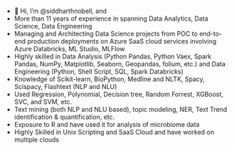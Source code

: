 - 👋 Hi, I’m @siddharthnobell, and 
- More than 11 years of experience in spanning Data Analytics, Data Science, Data Engineering
- Managing and Architecting Data Science projects from POC to end-to-end production deployments on Azure
SaaS cloud services involving Azure Databricks, ML Studio, MLFlow
- Highly skilled in Data Analysis (Python Pandas, Python Vaex, Spark Pandas, NumPy, Matplotlib, Seaborn,
Geopandas, folium, etc.) and Data Engineering (Python, Shell Script, SQL, Spark Databricks)
- Knowledge of Scikit-learn, BioPython, Medline and NLTK, Spacy, Scispacy, Flashtext (NLP and NLU)
- Used Regression, Polynomial, Decision tree, Random Forrest, XGBoost, SVC, and SVM, etc.
- Text mining (both NLP and NLU based), topic modeling, NER, Text Trend identification & quantification, etc.
- Exposure to R and have used it for analysis of microbiome data
- Highly Skilled in Unix Scripting and SaaS Cloud and have worked on multiple clouds

<!---
siddharthnobell/siddharthnobell is a ✨ special ✨ repository because its `README.md` (this file) appears on your GitHub profile.
You can click the Preview link to take a look at your changes.
--->
